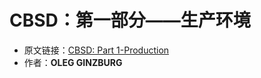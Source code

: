 # CBSD：第一部分——生产环境

- 原文链接：[CBSD: Part 1-Production](https://freebsdfoundation.org/wp-content/uploads/2022/03/CBSD-Part-1-Production.pdf)
- 作者：**OLEG GINZBURG**
